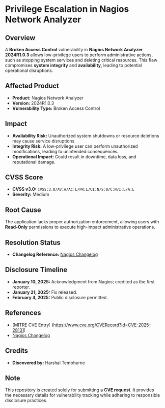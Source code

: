 # Privilege Escalation in Nagios Network Analyzer  

## Overview  
A **Broken Access Control** vulnerability in **Nagios Network Analyzer 2024R1.0.3** allows low-privilege users to perform administrative actions, such as stopping system services and deleting critical resources. This flaw compromises **system integrity** and **availability**, leading to potential operational disruptions.  

## Affected Product  
- **Product:** Nagios Network Analyzer  
- **Version:** 2024R1.0.3  
- **Vulnerability Type:** Broken Access Control  

## Impact  
- **Availability Risk:** Unauthorized system shutdowns or resource deletions may cause service disruptions.  
- **Integrity Risk:** A low-privilege user can perform unauthorized modifications, leading to unintended consequences.  
- **Operational Impact:** Could result in downtime, data loss, and reputational damage.  

## CVSS Score  
- **CVSS v3.0:** `CVSS:3.0/AV:A/AC:L/PR:L/UI:N/S:U/C:N/I:L/A:L`  
- **Severity:** Medium  

## Root Cause  
The application lacks proper authorization enforcement, allowing users with **Read-Only** permissions to execute high-impact administrative operations.  

## Resolution Status  
- **Changelog Reference:** [Nagios Changelog](https://www.nagios.com/changelog/#network-analyzer)  

## Disclosure Timeline  
- **January 10, 2025:** Acknowledgment from Nagios; credited as the first reporter.  
- **January 21, 2025:** Fix released.  
- **February 4, 2025:** Public disclosure permitted.  

## References  
- [MITRE CVE Entry]  (https://www.cve.org/CVERecord?id=CVE-2025-28131) 
- [Nagios Changelog](https://www.nagios.com/changelog/#network-analyzer)  

## Credits  
- **Discovered by:** Harshal Tembhurne  

## Note  
This repository is created solely for submitting a **CVE request**. It provides the necessary details for vulnerability tracking while adhering to responsible disclosure practices.  
